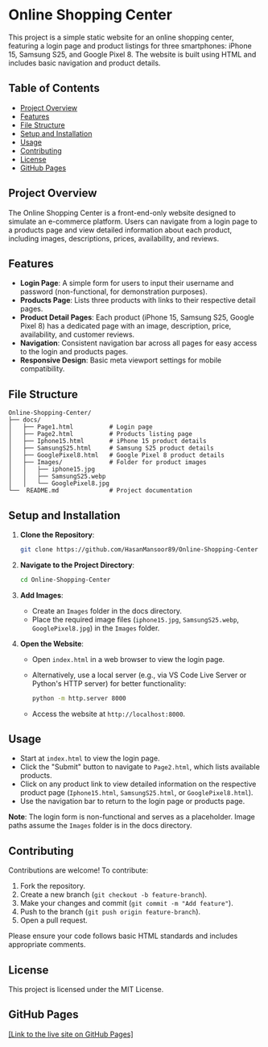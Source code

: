 # Online Shopping Center

This project is a simple static website for an online shopping center, featuring a login page and product listings for three smartphones: iPhone 15, Samsung S25, and Google Pixel 8. The website is built using HTML and includes basic navigation and product details.

## Table of Contents

- [Project Overview](#project-overview)
- [Features](#features)
- [File Structure](#file-structure)
- [Setup and Installation](#setup-and-installation)
- [Usage](#usage)
- [Contributing](#contributing)
- [License](#license)
- [GitHub Pages](#github-pages)

## Project Overview

The Online Shopping Center is a front-end-only website designed to simulate an e-commerce platform. Users can navigate from a login page to a products page and view detailed information about each product, including images, descriptions, prices, availability, and reviews.

## Features

- **Login Page**: A simple form for users to input their username and password (non-functional, for demonstration purposes).
- **Products Page**: Lists three products with links to their respective detail pages.
- **Product Detail Pages**: Each product (iPhone 15, Samsung S25, Google Pixel 8) has a dedicated page with an image, description, price, availability, and customer reviews.
- **Navigation**: Consistent navigation bar across all pages for easy access to the login and products pages.
- **Responsive Design**: Basic meta viewport settings for mobile compatibility.

## File Structure

```plaintext
Online-Shopping-Center/
├── docs/                 
│   ├── Page1.html          # Login page
│   ├── Page2.html          # Products listing page
│   ├── Iphone15.html       # iPhone 15 product details
│   ├── SamsungS25.html     # Samsung S25 product details
│   ├── GooglePixel8.html   # Google Pixel 8 product details
│   ├── Images/             # Folder for product images 
│   │   ├── iphone15.jpg
│   │   ├── SamsungS25.webp
│   │   └── GooglePixel8.jpg
└──  README.md              # Project documentation
```

## Setup and Installation

1. **Clone the Repository**:

   ```bash
   git clone https://github.com/HasanMansoor89/Online-Shopping-Center
   ```

2. **Navigate to the Project Directory**:

   ```bash
   cd Online-Shopping-Center
   ```

3. **Add Images**:

   - Create an `Images` folder in the docs directory.
   - Place the required image files (`iphone15.jpg`, `SamsungS25.webp`, `GooglePixel8.jpg`) in the `Images` folder.

4. **Open the Website**:

   - Open `index.html` in a web browser to view the login page.
   - Alternatively, use a local server (e.g., via VS Code Live Server or Python's HTTP server) for better functionality:

     ```bash
     python -m http.server 8000
     ```

   - Access the website at `http://localhost:8000`.

## Usage

- Start at `index.html` to view the login page.
- Click the "Submit" button to navigate to `Page2.html`, which lists available products.
- Click on any product link to view detailed information on the respective product page (`Iphone15.html`, `SamsungS25.html`, or `GooglePixel8.html`).
- Use the navigation bar to return to the login page or products page.

**Note**: The login form is non-functional and serves as a placeholder. Image paths assume the `Images` folder is in the docs directory.

## Contributing

Contributions are welcome! To contribute:

1. Fork the repository.
2. Create a new branch (`git checkout -b feature-branch`).
3. Make your changes and commit (`git commit -m "Add feature"`).
4. Push to the branch (`git push origin feature-branch`).
5. Open a pull request.

Please ensure your code follows basic HTML standards and includes appropriate comments.

## License

This project is licensed under the MIT License.

## GitHub Pages

[\[Link to the live site on GitHub Pages\]](https://hasanmansoor89.github.io/Online-Shopping-Center/)

